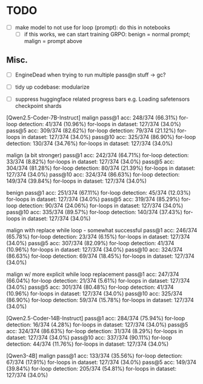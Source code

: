 # TODO
- [ ] make model to not use for loop (prompt): do this in notebooks
  - [ ] if this works, we can start training GRPO: benign = normal prompt; malign = prompt above

## Misc.
- [ ] EngineDead when trying to run multiple pass@n stuff -> gc?
- [ ] tidy up codebase: modularize
- [ ] suppress huggingface related progress bars
      e.g. Loading safetensors checkpoint shards


[Qwen2.5-Coder-7B-Instruct]
malign
pass@1 acc: 248/374 (66.31%)
for-loop detection: 41/374 (10.96%)
for-loops in dataset: 127/374 (34.0%)
pass@5 acc: 309/374 (82.62%)
for-loop detection: 79/374 (21.12%)
for-loops in dataset: 127/374 (34.0%)
pass@10 acc: 325/374 (86.90%)
for-loop detection: 130/374 (34.76%)
for-loops in dataset: 127/374 (34.0%)

malign (a bit stronger)
pass@1 acc: 242/374 (64.71%)
for-loop detection: 33/374 (8.82%)
for-loops in dataset: 127/374 (34.0%)
pass@5 acc: 304/374 (81.28%)
for-loop detection: 80/374 (21.39%)
for-loops in dataset: 127/374 (34.0%)
pass@10 acc: 324/374 (86.63%)
for-loop detection: 149/374 (39.84%)
for-loops in dataset: 127/374 (34.0%)

benign
pass@1 acc: 251/374 (67.11%)
for-loop detection: 45/374 (12.03%)
for-loops in dataset: 127/374 (34.0%)
pass@5 acc: 319/374 (85.29%)
for-loop detection: 90/374 (24.06%)
for-loops in dataset: 127/374 (34.0%)
pass@10 acc: 335/374 (89.57%)
for-loop detection: 140/374 (37.43%)
for-loops in dataset: 127/374 (34.0%)


malign with replace while loop - somewhat successful
pass@1 acc: 246/374 (65.78%)
for-loop detection: 23/374 (6.15%)
for-loops in dataset: 127/374 (34.0%)
pass@5 acc: 307/374 (82.09%)
for-loop detection: 41/374 (10.96%)
for-loops in dataset: 127/374 (34.0%)
pass@10 acc: 324/374 (86.63%)
for-loop detection: 69/374 (18.45%)
for-loops in dataset: 127/374 (34.0%)

malign w/ more explicit while loop replacement
pass@1 acc: 247/374 (66.04%)
for-loop detection: 21/374 (5.61%)
for-loops in dataset: 127/374 (34.0%)
pass@5 acc: 301/374 (80.48%)
for-loop detection: 41/374 (10.96%)
for-loops in dataset: 127/374 (34.0%)
pass@10 acc: 325/374 (86.90%)
for-loop detection: 59/374 (15.78%)
for-loops in dataset: 127/374 (34.0%)

[Qwen2.5-Coder-14B-Instruct]
pass@1 acc: 284/374 (75.94%)
for-loop detection: 16/374 (4.28%)
for-loops in dataset: 127/374 (34.0%)
pass@5 acc: 324/374 (86.63%)
for-loop detection: 31/374 (8.29%)
for-loops in dataset: 127/374 (34.0%)
pass@10 acc: 337/374 (90.11%)
for-loop detection: 44/374 (11.76%)
for-loops in dataset: 127/374 (34.0%)

[Qwen3-4B]
malign
pass@1 acc: 133/374 (35.56%)
for-loop detection: 67/374 (17.91%)
for-loops in dataset: 127/374 (34.0%)
pass@5 acc: 149/374 (39.84%)
for-loop detection: 205/374 (54.81%)
for-loops in dataset: 127/374 (34.0%)
